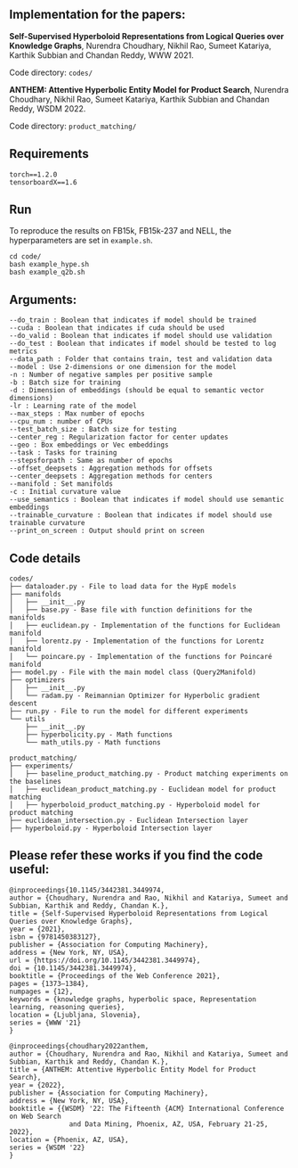 
## Implementation  for the papers:


**Self-Supervised Hyperboloid Representations from Logical Queries over Knowledge Graphs**, Nurendra Choudhary, Nikhil Rao, Sumeet Katariya, Karthik Subbian and Chandan Reddy, WWW 2021.

Code directory: ```codes/```

**ANTHEM: Attentive Hyperbolic Entity Model for Product Search**, Nurendra Choudhary, Nikhil Rao, Sumeet Katariya, Karthik Subbian and Chandan Reddy, WSDM 2022.

Code directory: ```product_matching/```

## Requirements
```
torch==1.2.0
tensorboardX==1.6
```

## Run
To reproduce the results on FB15k, FB15k-237 and NELL, the hyperparameters are set in `example.sh`.
```
cd code/
bash example_hype.sh
bash example_q2b.sh
```

## Arguments:
```
--do_train : Boolean that indicates if model should be trained
--cuda : Boolean that indicates if cuda should be used
--do_valid : Boolean that indicates if model should use validation
--do_test : Boolean that indicates if model should be tested to log metrics
--data_path : Folder that contains train, test and validation data
--model : Use 2-dimensions or one dimension for the model
-n : Number of negative samples per positive sample
-b : Batch size for training
-d : Dimension of embeddings (should be equal to semantic vector dimensions)
-lr : Learning rate of the model
--max_steps : Max number of epochs
--cpu_num : number of CPUs
--test_batch_size : Batch size for testing
--center_reg : Regularization factor for center updates
--geo : Box embeddings or Vec embeddings
--task : Tasks for training
--stepsforpath : Same as number of epochs
--offset_deepsets : Aggregation methods for offsets
--center_deepsets : Aggregation methods for centers
--manifold : Set manifolds
-c : Initial curvature value
--use_semantics : Boolean that indicates if model should use semantic embeddings
--trainable_curvature : Boolean that indicates if model should use trainable curvature
--print_on_screen : Output should print on screen
```

## Code details
```
codes/
├── dataloader.py - File to load data for the HypE models
├── manifolds
│   ├── __init__.py
│   ├── base.py - Base file with function definitions for the manifolds
│   ├── euclidean.py - Implementation of the functions for Euclidean manifold
│   ├── lorentz.py - Implementation of the functions for Lorentz manifold
│   └── poincare.py - Implementation of the functions for Poincaré manifold
├── model.py - File with the main model class (Query2Manifold)
├── optimizers
│   ├── __init__.py
│   └── radam.py - Reimannian Optimizer for Hyperbolic gradient descent
├── run.py - File to run the model for different experiments
└── utils
    ├── __init__.py
    ├── hyperbolicity.py - Math functions
    └── math_utils.py - Math functions
```
```
product_matching/
├── experiments/
│   ├── baseline_product_matching.py - Product matching experiments on the baselines
│   ├── euclidean_product_matching.py - Euclidean model for product matching
│   ├── hyperboloid_product_matching.py - Hyperboloid model for product matching
├── euclidean_intersection.py - Euclidean Intersection layer
├── hyperboloid.py - Hyperboloid Intersection layer
```
## Please refer these works if you find the code useful:
```
@inproceedings{10.1145/3442381.3449974,
author = {Choudhary, Nurendra and Rao, Nikhil and Katariya, Sumeet and Subbian, Karthik and Reddy, Chandan K.},
title = {Self-Supervised Hyperboloid Representations from Logical Queries over Knowledge Graphs},
year = {2021},
isbn = {9781450383127},
publisher = {Association for Computing Machinery},
address = {New York, NY, USA},
url = {https://doi.org/10.1145/3442381.3449974},
doi = {10.1145/3442381.3449974},
booktitle = {Proceedings of the Web Conference 2021},
pages = {1373–1384},
numpages = {12},
keywords = {knowledge graphs, hyperbolic space, Representation learning, reasoning queries},
location = {Ljubljana, Slovenia},
series = {WWW '21}
}
```
```
@inproceedings{choudhary2022anthem,
author = {Choudhary, Nurendra and Rao, Nikhil and Katariya, Sumeet and Subbian, Karthik and Reddy, Chandan K.},
title = {ANTHEM: Attentive Hyperbolic Entity Model for Product Search},
year = {2022},
publisher = {Association for Computing Machinery},
address = {New York, NY, USA},
booktitle = {{WSDM} '22: The Fifteenth {ACM} International Conference on Web Search
               and Data Mining, Phoenix, AZ, USA, February 21-25, 2022},
location = {Phoenix, AZ, USA},
series = {WSDM '22}
}
```

